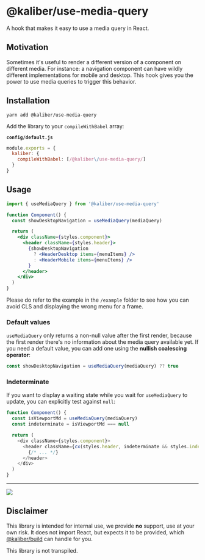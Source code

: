 # @kaliber/use-media-query
A hook that makes it easy to use a media query in React.

## Motivation
Sometimes it's useful to render a different version of a component on different media. For instance: a navigation component can have wildly different implementations for mobile and desktop. This hook gives you the power to use media queries to trigger this behavior.

## Installation

```
yarn add @kaliber/use-media-query
```

Add the library to your `compileWithBabel` array:

__`config/default.js`__
```js
module.exports = {
  kaliber: {
    compileWithBabel: [/@kaliber\/use-media-query/]
  }
}
```

## Usage

```jsx
import { useMediaQuery } from '@kaliber/use-media-query'

function Component() {
  const showDesktopNavigation = useMediaQuery(mediaQuery)

  return (
    <div className={styles.component}>
      <header className={styles.header}>
        {showDesktopNavigation
          ? <HeaderDesktop items={menuItems} />
          : <HeaderMobile items={menuItems} />
        }
      </header>
    </div>
  )
}
```

Please do refer to the example in the `/example` folder to see how you can avoid CLS and displaying the wrong menu for a frame.

### Default values

`useMediaQuery` only returns a non-null value after the first render, because the first render there's no information about the media query available yet. If you need a default value, you can add one using the __nullish coalescing operator__:

```js
const showDesktopNavigation = useMediaQuery(mediaQuery) ?? true
```

### Indeterminate

If you want to display a waiting state while you wait for `useMediaQuery` to update, you can explicitly test against `null`:

```js
function Component() {
  const isViewportMd = useMediaQuery(mediaQuery)
  const indeterminate = isViewportMd === null

  return (
    <div className={styles.component}>
      <header className={cx(styles.header, indeterminate && styles.indeterminate)}>
        {/* ... */}
      </header>
    </div>
  )
}
```

---

![](https://media.giphy.com/media/3yjYqt6EosROH9ZwFX/giphy.gif)

## Disclaimer
This library is intended for internal use, we provide __no__ support, use at your own risk. It does not import React, but expects it to be provided, which [@kaliber/build](https://kaliberjs.github.io/build/) can handle for you.

This library is not transpiled.

